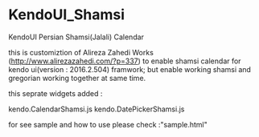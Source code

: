 # KendoUI_Shamsi
KendoUI Persian Shamsi(Jalali) Calendar

this is customiztion of Alireza Zahedi Works (http://www.alirezazahedi.com/?p=337) to enable shamsi calendar for kendo ui(version : 2016.2.504) framwork;
but enable working shamsi and gregorian working together at same time.

this seprate widgets added : 

kendo.CalendarShamsi.js
kendo.DatePickerShamsi.js


for see sample and how to use please check :"sample.html"





